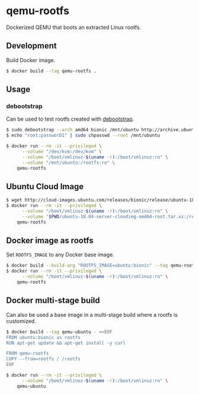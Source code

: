 # qemu-rootfs

Dockerized QEMU that boots an extracted Linux rootfs.

## Development

Build Docker image.

```sh
$ docker build --tag qemu-rootfs .
```

## Usage

### debootstrap

Can be used to test rootfs created with [debootstrap](https://wiki.debian.org/Debootstrap).

```sh
$ sudo debootstrap --arch amd64 bionic /mnt/ubuntu http://archive.ubuntu.com/ubuntu/
$ echo "root:passworD1" | sudo chpasswd --root /mnt/ubuntu

$ docker run --rm -it --privileged \
      --volume "/dev/kvm:/dev/kvm" \
      --volume "/boot/vmlinuz-$(uname -r):/boot/vmlinuz:ro" \
      --volume "/mnt/ubuntu:/rootfs:ro" \
    qemu-rootfs
```


## Ubuntu Cloud Image

```sh
$ wget http://cloud-images.ubuntu.com/releases/bionic/release/ubuntu-18.04-server-cloudimg-amd64-root.tar.xz
$ docker run --rm -it --privileged \
      --volume "/boot/vmlinuz-$(uname -r):/boot/vmlinuz:ro" \
      --volume "$PWD/ubuntu-18.04-server-cloudimg-amd64-root.tar.xz:/rootfs.tar.xz:ro" \
    qemu-rootfs
````

## Docker image as rootfs

Set `ROOTFS_IMAGE` to any Docker base image.

```sh
$ docker build --build-arg "ROOTFS_IMAGE=ubuntu:bionic" --tag qemu-rootfs .
$ docker run --rm -it --privileged \
      --volume "/boot/vmlinuz-$(uname -r):/boot/vmlinuz:ro" \
    qemu-rootfs
```

## Docker multi-stage build

Can also be used a base image in a multi-stage build where a rootfs is customized.

```sh
$ docker build --tag qemu-ubuntu - <<EOF
FROM ubuntu:bionic as rootfs
RUN apt-get update && apt-get install -y curl

FROM qemu-rootfs
COPY --from=rootfs / /rootfs
EOF

$ docker run --rm -it --privileged \
      --volume "/boot/vmlinuz-$(uname -r):/boot/vmlinuz:ro" \
    qemu-ubuntu
```
